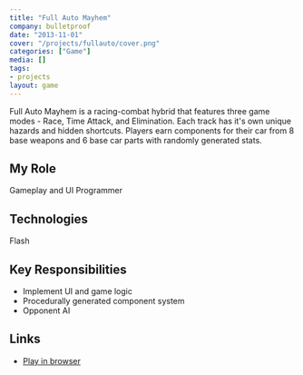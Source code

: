 ```yaml
---
title: "Full Auto Mayhem"
company: bulletproof
date: "2013-11-01"
cover: "/projects/fullauto/cover.png"
categories: ["Game"]
media: []
tags:
- projects
layout: game
---
```


Full Auto Mayhem is a racing-combat hybrid that features three game modes - Race, Time Attack, and Elimination. Each track has it's own unique hazards and hidden shortcuts. Players earn components for their car from 8 base weapons and 6 base car parts with randomly generated stats.

## My Role
Gameplay and UI Programmer

## Technologies
Flash

## Key Responsibilities
* Implement UI and game logic
* Procedurally generated component system
* Opponent AI

## Links
* [Play in browser](http://bulletproofarcade.com/games/FullAuto)